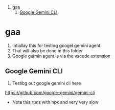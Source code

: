 1. [gaa](#gaa)
   1. [Google Gemini CLI](#google-gemini-cli)

# gaa

1. Intiallay this for testing googel gemini agent
2. That will also be done in this folder
3. Google geimin agent is via the vscode extension

## Google Gemini CLI

1. Testibg out google gemini cli here

https://github.com/google-gemini/gemini-cli

- Note this runs with npx and very very slow
